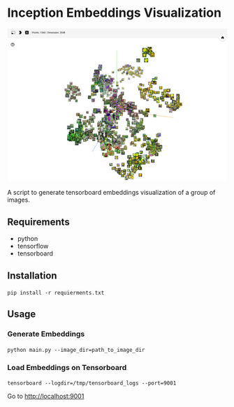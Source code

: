 # Inception Embeddings Visualization

![alt text](screen.png)

A script to generate tensorboard embeddings visualization of a group of images.

## Requirements

* python
* tensorflow
* tensorboard

## Installation

`pip install -r requierments.txt`

## Usage

### Generate Embeddings

`python main.py --image_dir=path_to_image_dir`

### Load Embeddings on Tensorboard

`tensorboard --logdir=/tmp/tensorboard_logs --port=9001`

Go to [http://localhost:9001](http://localhost:9001)
